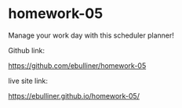 # homework-05

Manage your work day with this scheduler planner!

Github link:

https://github.com/ebulliner/homework-05


live site link:

https://ebulliner.github.io/homework-05/